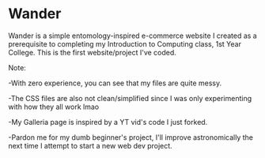 # Wander
Wander is a simple entomology-inspired e-commerce website I created as a prerequisite to completing my Introduction to Computing class, 1st Year College. This is the first website/project I've coded.

Note:

-With zero experience, you can see that my files are quite messy.

-The CSS files are also not clean/simplified since I was only experimenting with how they all work lmao

-My Galleria page is inspired by a YT vid's code I just forked.

-Pardon me for my dumb beginner's project, I'll improve astronomically the next time I attempt to start a new web dev project.
